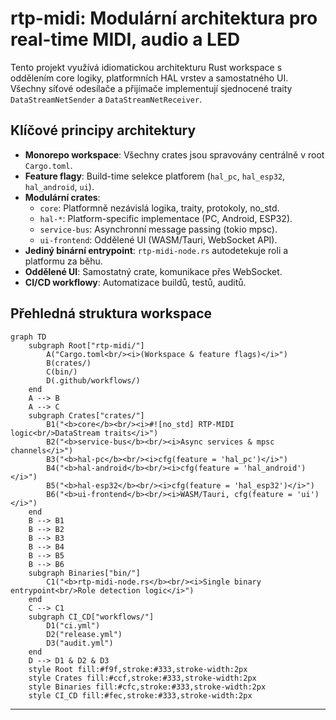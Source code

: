 # rtp-midi: Modulární architektura pro real-time MIDI, audio a LED

Tento projekt využívá idiomatickou architekturu Rust workspace s oddělením core logiky, platformních HAL vrstev a samostatného UI. Všechny síťové odesílače a přijímače implementují sjednocené traity `DataStreamNetSender` a `DataStreamNetReceiver`.

## Klíčové principy architektury

- **Monorepo workspace**: Všechny crates jsou spravovány centrálně v root `Cargo.toml`.
- **Feature flagy**: Build-time selekce platforem (`hal_pc`, `hal_esp32`, `hal_android`, `ui`).
- **Modulární crates**:
    - `core`: Platformně nezávislá logika, traity, protokoly, no_std.
    - `hal-*`: Platform-specific implementace (PC, Android, ESP32).
    - `service-bus`: Asynchronní message passing (tokio mpsc).
    - `ui-frontend`: Oddělené UI (WASM/Tauri, WebSocket API).
- **Jediný binární entrypoint**: `rtp-midi-node.rs` autodetekuje roli a platformu za běhu.
- **Oddělené UI**: Samostatný crate, komunikace přes WebSocket.
- **CI/CD workflowy**: Automatizace buildů, testů, auditů.

## Přehledná struktura workspace

```mermaid
graph TD
    subgraph Root["rtp-midi/"]
        A("Cargo.toml<br/><i>(Workspace & feature flags)</i>")
        B(crates/)
        C(bin/)
        D(.github/workflows/)
    end
    A --> B
    A --> C
    subgraph Crates["crates/"]
        B1("<b>core</b><br/><i>#![no_std] RTP-MIDI logic<br/>DataStream traits</i>")
        B2("<b>service-bus</b><br/><i>Async services & mpsc channels</i>")
        B3("<b>hal-pc</b><br/><i>cfg(feature = 'hal_pc')</i>")
        B4("<b>hal-android</b><br/><i>cfg(feature = 'hal_android')</i>")
        B5("<b>hal-esp32</b><br/><i>cfg(feature = 'hal_esp32')</i>")
        B6("<b>ui-frontend</b><br/><i>WASM/Tauri, cfg(feature = 'ui')</i>")
    end
    B --> B1
    B --> B2
    B --> B3
    B --> B4
    B --> B5
    B --> B6
    subgraph Binaries["bin/"]
        C1("<b>rtp-midi-node.rs</b><br/><i>Single binary entrypoint<br/>Role detection logic</i>")
    end
    C --> C1
    subgraph CI_CD["workflows/"]
        D1("ci.yml")
        D2("release.yml")
        D3("audit.yml")
    end
    D --> D1 & D2 & D3
    style Root fill:#f9f,stroke:#333,stroke-width:2px
    style Crates fill:#ccf,stroke:#333,stroke-width:2px
    style Binaries fill:#cfc,stroke:#333,stroke-width:2px
    style CI_CD fill:#fec,stroke:#333,stroke-width:2px
```

---
